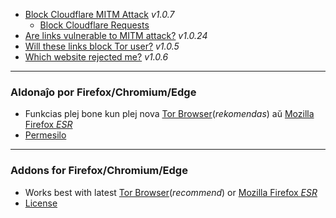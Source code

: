 - [Block Cloudflare MITM Attack](../subfiles/about.bcma.md) _v1.0.7_
  - [Block Cloudflare Requests](../tool/block_cloudflare_requests_pm)
- [Are links vulnerable to MITM attack?](../subfiles/about.ismm.md) _v1.0.24_
- [Will these links block Tor user?](../subfiles/about.isat.md) _v1.0.5_
- [Which website rejected me?](../subfiles/about.urjm.md) _v1.0.6_


-----

### Aldonaĵo por Firefox/Chromium/Edge

- Funkcias plej bone kun plej nova [Tor Browser](https://www.torproject.org/download/)(_rekomendas_) aŭ [Mozilla Firefox _ESR_](https://portableapps.com/apps/internet/firefox-portable-esr)
- [Permesilo](LICENSE)


-----

### Addons for Firefox/Chromium/Edge

- Works best with latest [Tor Browser](https://www.torproject.org/download/)(_recommend_) or [Mozilla Firefox _ESR_](https://portableapps.com/apps/internet/firefox-portable-esr)
- [License](LICENSE)
